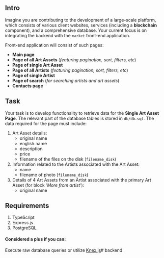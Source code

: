 ## Intro
Imagine you are contributing to the development of a large-scale platform, which consists of various client websites, services (including a **blockchain** component), and a comprehensive database. Your current focus is on integrating the backend with the `market` front-end application.

Front-end application will consist of such pages:
- **Main page**
- **Page of all Art Assets** (_featuring pagination, sort, filters, etc_)
- **Page of single Art Asset**
- **Page of all Artists** (_featuring pagination, sort, filters, etc_)
- **Page of single Artist**
- **Page of search** (_for searching artists and art assets_)
- **Contacts page**

## Task
Your task is to develop functionality to retrieve data for the **Single Art Asset Page**. The relevant part of the database tables is stored in `db/db.sql`. The data required for the page must include:
1. Art Asset details:
    - original name
    - english name
    - description
    - price
    - filename of the files on the disk (`filename_disk`)
2. Information related to the Artists associated with the Art Asset:
    - name
    - filename of photo (`filename_disk`)
3. Details of 4 Art Assets from an Artist associated with the primary Art Asset (for block _'More from artist'_):
    - original name

## Requirements
1. TypeScript
2. Express.js
3. PostgreSQL

#### Considered a plus if you can:
Execute raw database queries or utilize [Knex.js](https://knexjs.org/)# backend

